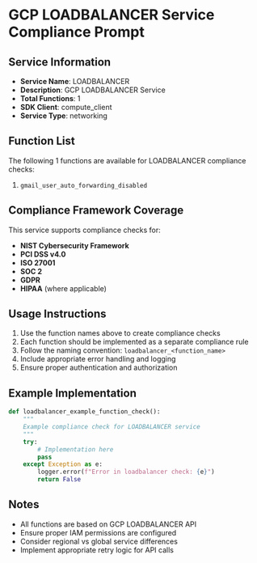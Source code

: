 # GCP LOADBALANCER Service Compliance Prompt

## Service Information
- **Service Name**: LOADBALANCER
- **Description**: GCP LOADBALANCER Service
- **Total Functions**: 1
- **SDK Client**: compute_client
- **Service Type**: networking

## Function List
The following 1 functions are available for LOADBALANCER compliance checks:

1. `gmail_user_auto_forwarding_disabled`


## Compliance Framework Coverage
This service supports compliance checks for:
- **NIST Cybersecurity Framework**
- **PCI DSS v4.0**
- **ISO 27001**
- **SOC 2**
- **GDPR**
- **HIPAA** (where applicable)

## Usage Instructions
1. Use the function names above to create compliance checks
2. Each function should be implemented as a separate compliance rule
3. Follow the naming convention: `loadbalancer_<function_name>`
4. Include appropriate error handling and logging
5. Ensure proper authentication and authorization

## Example Implementation
```python
def loadbalancer_example_function_check():
    """
    Example compliance check for LOADBALANCER service
    """
    try:
        # Implementation here
        pass
    except Exception as e:
        logger.error(f"Error in loadbalancer check: {e}")
        return False
```

## Notes
- All functions are based on GCP LOADBALANCER API
- Ensure proper IAM permissions are configured
- Consider regional vs global service differences
- Implement appropriate retry logic for API calls
